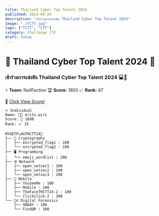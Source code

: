 ```yaml
---
title: Thailand Cyber Top Talent 2024
published: 2024-09-29
description: "เข้าร่วมการแข่งขัน Thailand Cyber Top Talent 2024"
image: "./TCTT.jpg"
tags: ["TCTT", "CTF"]
category: Challenge CTF
draft: false
---
```


# 🌟 Thailand Cyber Top Talent 2024 🌟

### เข้าร่วมการแข่งขัน Thailand Cyber Top Talent 2024 💻🎯

⚡ **Team:** NullFaction 
🏆 **Score:**  1800 
📈 **Rank:**  47

🔗 [Click View Score!](https://cloud.ctf.in.th/score/view.html?id=QR66WITOOJ&t=WpUCDQyoXaG7MSteD4BK/Jg3qyIsUCRErURQa7xkesp4Qkqb69hVsz/Ka3jmVg9Zaf9xaUTR0yk=)
```
🔥 Individual 
Name: 👨‍💻 krits.wiri
Score: 🎯 1600
Rank: 📈 15
```
```
MYGETFLAGTHCTT24🚩
├── 🔐 Cryptography 
│   ├── encrypted_flag1 : 100
│   └── encrypted_flag2 : 100
├── 🖥️ Programming
│   └── emoji_wordlist : 200
├── 🌐 Network
│   ├── open_netsec1 : 100
│   ├── open_netsec2 : 100
│   └── open_netsec3 : 200
├── 📱 Mobile
│   ├── YouSeeMe : 100
│   ├── Mobile : 200
│   ├── TheFaceTHCTT24-2 : 100
│   └── ClickClick-2 : 200
└── 🕵️‍♂️ Digital Forensics
    ├── 90DAY : 100
    └── FindQR : 100
```